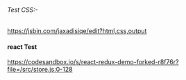 
###### Test CSS:-
https://jsbin.com/jaxadisiqe/edit?html,css,output

#### react Test 

https://codesandbox.io/s/react-redux-demo-forked-r8f76r?file=/src/store.js:0-128

